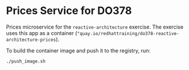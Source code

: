 # Prices Service for DO378

Prices microservice for the `reactive-architecture` exercise.
The exercise uses this app as a container (`"quay.io/redhattraining/do378-reactive-architecture-prices`).

To build the container image and push it to the registry, run:

```sh
./push_image.sh
```
